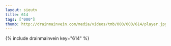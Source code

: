 ```yaml
--- 
layout: sieutv
title: 614
tags: ["000"]
thumb: http://drainmainvein.com/media/videos/tmb/000/000/614/player.jpg
---
```

{% include drainmainvein key="614" %} 
